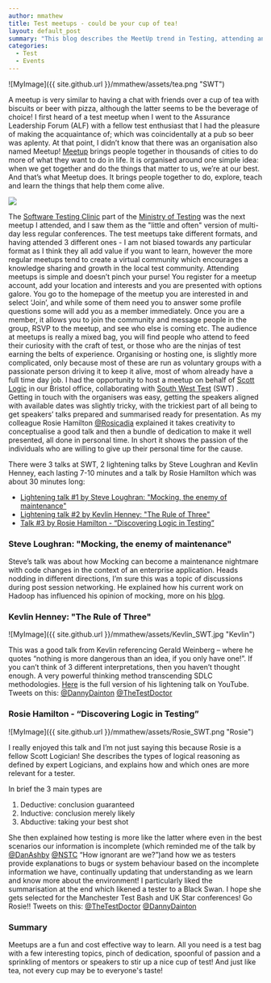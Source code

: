 ```yaml
---
author: mmathew
title: Test meetups - could be your cup of tea! 
layout: default_post
summary: "This blog describes the MeetUp trend in Testing, attending and hosting them"
categories:
  - Test
  - Events
---
```

![MyImage]({{ site.github.url }}/mmathew/assets/tea.png "SWT")

A meetup is very similar to having a chat with friends over a cup of tea with biscuits or beer with pizza, although the latter seems to be the beverage of choice! I first heard of a test meetup when I went to the Assurance Leadership Forum (ALF) with a fellow test enthusiast that I had the pleasure of making the acquaintance of; which was coincidentally at a pub so beer was aplenty. At that point, I didn’t know that there was an organisation also named Meetup! 
[Meetup](https://www.meetup.com/about/) brings people together in thousands of cities to do more of what they want to do in life. It is organised around one simple idea: when we get together and do the things that matter to us, we’re at our best. And that’s what Meetup does. It brings people together to do, explore, teach and learn the things that help them come alive.

<img class="progressiveMedia-image js-progressiveMedia-image" src="https://cdn-images-1.medium.com/max/1600/1*nZFGtkm_1ILOsB76hBgmAA.gif" data-src="https://cdn-images-1.medium.com/max/1600/1*nZFGtkm_1ILOsB76hBgmAA.gif">

The [Software Testing Clinic](http://www.softwaretestingclinic.com/) part of the [Ministry of Testing](https://www.ministryoftesting.com/) was the next meetup I attended, and I saw them as the "little and often" version of multi-day less regular conferences. The test meetups take different formats, and having attended 3 different ones - I am not biased towards any particular format as I think they all add value if you want to learn, however the more regular meetups tend to create a virtual community which encourages a knowledge sharing and growth in the local test community. 
Attending meetups is simple and doesn’t pinch your purse! You register for a meetup account, add your location and interests and you are presented with options galore. You go to the homepage of the meetup you are interested in and select ‘Join’, and while some of them need you to answer some profile questions some will add you as a member immediately. Once you are a member, it allows you to join the community and message people in the group, RSVP to the meetup, and see who else is coming etc. The audience at meetups is really a mixed bag, you will find people who attend to feed their curiosity with the craft of test, or those who are the ninjas of test earning the belts of experience. Organising or hosting one, is slightly more complicated, only because most of these are run as voluntary groups with a passionate person driving it to keep it alive, most of whom already have a full time day job. I had the opportunity to host a meetup on behalf of [Scott Logic](http://www.scottlogic.com/) in our Bristol office, collaborating with [South West Test](https://www.meetup.com/South-West-Test/) (SWT) . Getting in touch with the organisers was easy, getting the speakers aligned with available dates was slightly tricky, with the trickiest part of all being to get speakers’ talks prepared and summarised ready for presentation. As my colleague Rosie Hamilton [@Rosicadia](https://twitter.com/Rosicadia) explained it takes creativity to conceptualise a good talk and then a bundle of dedication to make it well presented, all done in personal time. In short it shows the passion of the individuals who are willing to give up their personal time for the cause.

There were 3 talks at SWT, 2 lightening talks by Steve Loughran and Kevlin Henney, each lasting 7-10 minutes and a talk by Rosie Hamilton which was about 30 minutes long:

- [Lightening talk #1 by Steve Loughran: "Mocking, the enemy of maintenance"](#talk1)
- [Lightening talk #2 by Kevlin Henney: "The Rule of Three"](#talk2)
- [Talk #3 by Rosie Hamilton - “Discovering Logic in Testing”](#talk3) 


### <a name="talk1"></a> Steve Loughran: "Mocking, the enemy of maintenance"

Steve’s talk was about how Mocking can become a maintenance nightmare with code changes in the context of an enterprise application. Heads nodding in different directions, I’m sure this was a topic of discussions during post session networking. He explained how his current work on Hadoop has influenced his opinion of mocking, more on his [blog](http://steveloughran.blogspot.co.uk/2017/04/mocking-enemy-of-maintenance.html).

### <a name="talk2"></a> Kevlin Henney: "The Rule of Three"
![MyImage]({{ site.github.url }}/mmathew/assets/Kevlin_SWT.jpg "Kevlin")

This was a good talk from Kevlin referencing Gerald Weinberg – where he quotes “nothing is more dangerous than an idea, if you only have one!”. If you can’t think of 3 different interpretations, then you haven’t thought enough. A very powerful thinking method transcending SDLC methodologies. [Here](https://www.youtube.com/watch?v=buEB5zLAHl8) is the full version of his lightening talk on YouTube.
Tweets on this: 
[@DannyDainton](https://twitter.com/DannyDainton/status/875101653837512704) 
[@TheTestDoctor](https://twitter.com/TheTestDoctor/status/875053662502100996)


### <a name="talk3"></a> Rosie Hamilton - “Discovering Logic in Testing”
![MyImage]({{ site.github.url }}/mmathew/assets/Rosie_SWT.png "Rosie")

I really enjoyed this talk and I’m not just saying this because Rosie is a fellow Scott Logician! She describes the types of logical reasoning as defined by expert Logicians, and explains how and which ones are more relevant for a tester.

In brief the 3 main types are 
<ol>
<li>Deductive: conclusion guaranteed </li>
<li>Inductive: conclusion merely likely </li>
<li>Abductive: taking your best shot </li>
</ol>

She then explained how testing is more like the latter where even in the best scenarios our information is incomplete (which reminded me of the talk by [@DanAshby](https://twitter.com/DanAshby04) [@NSTC](http://www.softwaretestingconference.com/Dan-Ashby/) “How ignorant are we?”)and how we as testers provide explanations to bugs or system behaviour based on the incomplete information we have, continually updating that understanding as we learn and know more about the environment!
I particularly liked the summarisation at the end which likened a tester to a Black Swan. I hope she gets selected for the Manchester Test Bash and UK Star conferences! Go Rosie!! 
Tweets on this: 
[@TheTestDoctor](https://twitter.com/TheTestDoctor/status/875104976107950081)
[@DannyDainton](https://twitter.com/DannyDainton/status/875100143539892225)


### Summary

Meetups are a fun and cost effective way to learn. All you need is a test bag with a few interesting topics, pinch of dedication, spoonful of passion and a sprinkling of mentors or speakers to stir up a nice cup of test! And just like tea, not every cup may be to everyone's taste!

